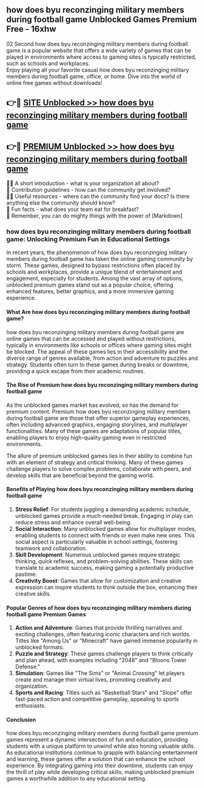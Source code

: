 ## how does byu reconzinging military members during football game Unblocked Games Premium Free - 16xhw

02 Second how does byu reconzinging military members during football game is a popular website that offers a wide variety of games that can be played in environments where access to gaming sites is typically restricted, such as schools and workplaces.  
Enjoy playing all your favorite casual how does byu reconzinging military members during football game, office, or home. Dive into the world of online free games without downloads!

## 👉🔴 [SITE Unblocked >> how does byu reconzinging military members during football game](http://freeplayer.one?title=how_does_byu_reconzinging_military_members_during_football_game&ref=13D)

## 👉🔴 [PREMIUM Unblocked >> how does byu reconzinging military members during football game](http://freeplayer.one?title=how_does_byu_reconzinging_military_members_during_football_game&ref=13D)

🙋‍♀️ A short introduction - what is your organization all about?  
🌈 Contribution guidelines - how can the community get involved?  
👩‍💻 Useful resources - where can the community find your docs? Is there anything else the community should know?  
🍿 Fun facts - what does your team eat for breakfast?  
🧙 Remember, you can do mighty things with the power of [Markdown]

### how does byu reconzinging military members during football game: Unlocking Premium Fun in Educational Settings

In recent years, the phenomenon of how does byu reconzinging military members during football game has taken the online gaming community by storm. These games, designed to bypass restrictions often placed by schools and workplaces, provide a unique blend of entertainment and engagement, especially for students. Among the vast array of options, unblocked premium games stand out as a popular choice, offering enhanced features, better graphics, and a more immersive gaming experience.

#### What Are how does byu reconzinging military members during football game?

how does byu reconzinging military members during football game are online games that can be accessed and played without restrictions, typically in environments like schools or offices where gaming sites might be blocked. The appeal of these games lies in their accessibility and the diverse range of genres available, from action and adventure to puzzles and strategy. Students often turn to these games during breaks or downtime, providing a quick escape from their academic routines.

#### The Rise of Premium how does byu reconzinging military members during football game

As the unblocked games market has evolved, so has the demand for premium content. Premium how does byu reconzinging military members during football game are those that offer superior gameplay experiences, often including advanced graphics, engaging storylines, and multiplayer functionalities. Many of these games are adaptations of popular titles, enabling players to enjoy high-quality gaming even in restricted environments.

The allure of premium unblocked games lies in their ability to combine fun with an element of strategy and critical thinking. Many of these games challenge players to solve complex problems, collaborate with peers, and develop skills that are beneficial beyond the gaming world.

#### Benefits of Playing how does byu reconzinging military members during football game

1.  **Stress Relief**: For students juggling a demanding academic schedule, unblocked games provide a much-needed break. Engaging in play can reduce stress and enhance overall well-being.
2.  **Social Interaction**: Many unblocked games allow for multiplayer modes, enabling students to connect with friends or even make new ones. This social aspect is particularly valuable in school settings, fostering teamwork and collaboration.
3.  **Skill Development**: Numerous unblocked games require strategic thinking, quick reflexes, and problem-solving abilities. These skills can translate to academic success, making gaming a potentially productive pastime.
4.  **Creativity Boost**: Games that allow for customization and creative expression can inspire students to think outside the box, enhancing their creative skills.

#### Popular Genres of how does byu reconzinging military members during football game Premium Games

1.  **Action and Adventure**: Games that provide thrilling narratives and exciting challenges, often featuring iconic characters and rich worlds. Titles like "Among Us" or "Minecraft" have gained immense popularity in unblocked formats.
2.  **Puzzle and Strategy**: These games challenge players to think critically and plan ahead, with examples including "2048" and "Bloons Tower Defense."
3.  **Simulation**: Games like "The Sims" or "Animal Crossing" let players create and manage their virtual lives, promoting creativity and organization.
4.  **Sports and Racing**: Titles such as "Basketball Stars" and "Slope" offer fast-paced action and competitive gameplay, appealing to sports enthusiasts.

#### Conclusion

how does byu reconzinging military members during football game premium games represent a dynamic intersection of fun and education, providing students with a unique platform to unwind while also honing valuable skills. As educational institutions continue to grapple with balancing entertainment and learning, these games offer a solution that can enhance the school experience. By integrating gaming into their downtime, students can enjoy the thrill of play while developing critical skills, making unblocked premium games a worthwhile addition to any educational setting.